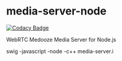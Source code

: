 # media-server-node

[![Codacy Badge](https://api.codacy.com/project/badge/Grade/72346e5229bc4fd8af091312be091fdd)](https://www.codacy.com/app/murillo128/media-server-node?utm_source=github.com&utm_medium=referral&utm_content=medooze/media-server-node&utm_campaign=badger)

WebRTC Medooze Media Server for Node.js



 swig -javascript -node -c++ media-server.i